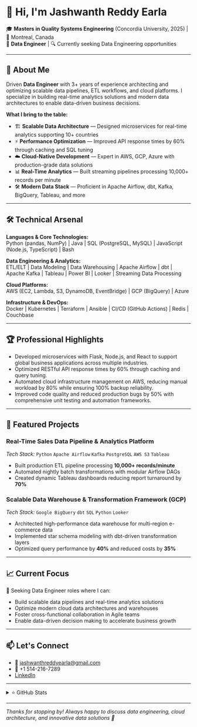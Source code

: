 # 👋 Hi, I'm Jashwanth Reddy Earla

🎓 **Masters in Quality Systems Engineering** (Concordia University, 2025) | 📍 Montreal, Canada  
💼 **Data Engineer** | 🔍 Currently seeking Data Engineering opportunities

---

## 🚀 About Me

Driven **Data Engineer** with 3+ years of experience architecting and optimizing scalable data pipelines, ETL workflows, and cloud platforms. I specialize in building real-time analytics solutions and modern data architectures to enable data-driven business decisions.

**What I bring to the table:**

- 🏗️ **Scalable Data Architecture** — Designed microservices for real-time analytics supporting 10+ countries  
- ⚡ **Performance Optimization** — Improved API response times by 60% through caching and SQL tuning  
- ☁️ **Cloud-Native Development** — Expert in AWS, GCP, Azure with production-grade data solutions  
- 📊 **Real-Time Analytics** — Built streaming pipelines processing 10,000+ records per minute  
- 🛠️ **Modern Data Stack** — Proficient in Apache Airflow, dbt, Kafka, BigQuery, Tableau, and more

---

## 🛠️ Technical Arsenal

**Languages & Core Technologies:**  
Python (pandas, NumPy) | Java | SQL (PostgreSQL, MySQL) | JavaScript (Node.js, TypeScript) | Bash

**Data Engineering & Analytics:**  
ETL/ELT | Data Modeling | Data Warehousing | Apache Airflow | dbt | Apache Kafka | Tableau | Power BI | Looker | Streaming Data Processing

**Cloud Platforms:**  
AWS (EC2, Lambda, S3, DynamoDB, EventBridge) | GCP (BigQuery) | Azure

**Infrastructure & DevOps:**  
Docker | Kubernetes | Terraform | Ansible | CI/CD (GitHub Actions) | Redis | Couchbase

---

## 🏆 Professional Highlights

- Developed microservices with Flask, Node.js, and React to support global business applications across multiple industries.
- Optimized RESTful API response times by 60% through caching and query tuning.
- Automated cloud infrastructure management on AWS, reducing manual workload by 80% while ensuring 100% backup reliability.
- Improved code quality and reduced production bugs by 50% with comprehensive unit testing and automation frameworks.

---

## 🚀 Featured Projects

### Real-Time Sales Data Pipeline & Analytics Platform  
*Tech Stack:* `Python` `Apache Airflow` `Kafka` `PostgreSQL` `AWS S3` `Tableau`  
- Built production ETL pipeline processing **10,000+ records/minute**  
- Automated nightly batch transformations with modular Airflow DAGs  
- Created dynamic Tableau dashboards reducing report turnaround by **70%**

### Scalable Data Warehouse & Transformation Framework (GCP)  
*Tech Stack:* `Google BigQuery` `dbt` `SQL` `Python` `Looker`  
- Architected high-performance data warehouse for multi-region e-commerce data  
- Implemented star schema modeling with dbt-driven transformation layers  
- Optimized query performance by **40%** and reduced costs by **35%**

---

## 📈 Current Focus

🎯 Seeking Data Engineer roles where I can:  
- Build scalable data pipelines and real-time analytics solutions  
- Optimize modern cloud data architectures and warehouses  
- Foster cross-functional collaboration in Agile teams  
- Enable data-driven decision making to accelerate business growth

---

## 📫 Let's Connect

- 📧 jashwanthreddyearla@gmail.com  
- 📱 +1 514-216-7289  
- [LinkedIn](https://www.linkedin.com/in/jashwanthreddye)  

---

<details>
  <summary>⭐ GitHub Stats</summary>

![Jashwanth's GitHub stats](https://github-readme-stats.vercel.app/api?username=jashwanth-reddy&show_icons=true&theme=github_dark)
</details>

---

*Thanks for stopping by! Always happy to discuss data engineering, cloud architecture, and innovative data solutions 🚀*

